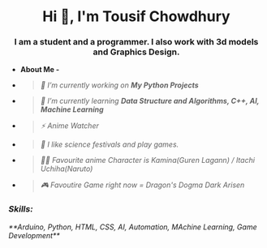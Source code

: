 <h1 align="center">Hi 👋, I'm Tousif Chowdhury</h1>
<h3 align="center">I am a student and a programmer. I also work with 3d models and Graphics Design.</h3>

- **About Me -**<p><i>
- > 🔭 I’m currently working on **My Python Projects**
- > 🌱 I’m currently learning **Data Structure and Algorithms, C++, AI, Machine Learning**
- > ⚡ Anime Watcher
- > 🧪 I like science festivals and play games.
- > 🕴🏼 Favourite anime Character is Kamina(Guren Lagann) / Itachi Uchiha(Naruto)
- > 🎮 Favoutire Game right now = Dragon's Dogma Dark Arisen</p>

<h3 align="left">Skills:</h3>
**Arduino, Python, HTML, CSS, AI, Automation, MAchine Learning, Game Development**

<!--
**HalberdPaladin/HalberdPaladin** is a ✨ _special_ ✨ repository because its `README.md` (this file) appears on your GitHub profile.

Here are some ideas to get you started:

- 🔭 I’m currently working on ...
- 🌱 I’m currently learning ...
- 👯 I’m looking to collaborate on ...
- 🤔 I’m looking for help with ...
- 💬 Ask me about ...
- 📫 How to reach me: ...
- 😄 Pronouns: ...
- ⚡ Fun fact: ...
-->
